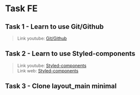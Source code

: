 # Task FE
## Task 1 - Learn to use Git/Github
>Link youtube: [Git/Github](https://www.youtube.com/playlist?list=PLodO7Gi1F7R0t9SyEZF5mwfKevCULLjgG)

## Task 2 - Learn to use Styled-components
>Link youtube: [Styled-components](https://www.youtube.com/playlist?list=PLmnsJI3O-fYskJJ2nK1kGPXPzCYOTJAOb)  
>Link web: [Styled-components](https://styled-components.com/)
## Task 3 - Clone layout_main minimal
